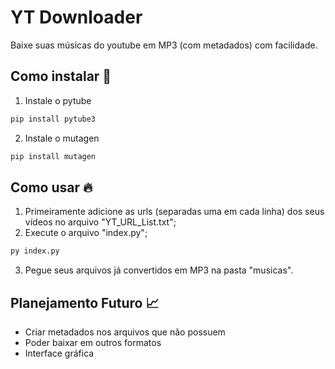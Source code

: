 # YT Downloader
Baixe suas músicas do youtube em MP3 (com metadados) com facilidade.

## Como instalar 🚀
1. Instale o pytube
```python
pip install pytube3
```
2. Instale o mutagen
```python
pip install mutagen
```

## Como usar 🔥
1. Primeiramente adicione as urls (separadas uma em cada linha) dos seus vídeos no arquivo "YT_URL_List.txt";
2. Execute o arquivo "index.py";
```python
py index.py
```
3. Pegue seus arquivos já convertidos em MP3 na pasta "musicas".

## Planejamento Futuro 📈
- Criar metadados nos arquivos que não possuem
- Poder baixar em outros formatos
- Interface gráfica


